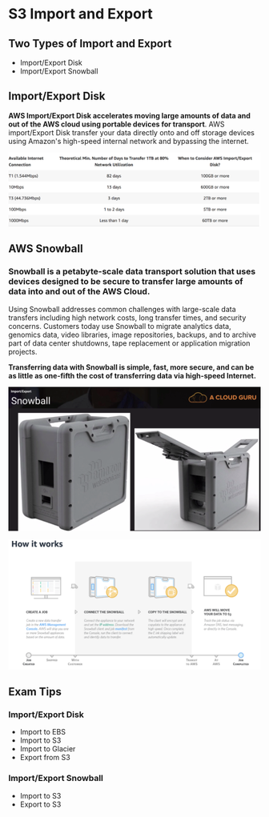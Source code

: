 # S3 Import and Export

## Two Types of Import and Export

* Import/Export Disk
* Import/Export Snowball


## Import/Export Disk

**AWS Import/Export Disk accelerates moving large amounts of data and out of the AWS cloud using portable devices for transport**. AWS import/Export Disk transfer your data directly onto and off storage devices using Amazon's high-speed internal network and bypassing the internet.

![Alt Image Text](images/7_1.jpg "body image")


## AWS Snowball

### Snowball is a petabyte-scale data transport solution that uses devices designed to be secure to transfer large amounts of data into and out of the AWS Cloud. 

Using Snowball addresses common challenges with large-scale data transfers including high network costs, long transfer times, and security concerns. Customers today use Snowball to migrate analytics data, genomics data, video libraries, image repositories, backups, and to archive part of data center shutdowns, tape replacement or application migration projects. 

**Transferring data with Snowball is simple, fast, more secure, and can be as little as one-fifth the cost of transferring data via high-speed Internet.**

![Alt Image Text](images/7_2.jpg "body image")


![Alt Image Text](images/7_3.jpg "body image")

## Exam Tips

### Import/Export Disk

* Import to EBS
* Import to S3
* Import to Glacier
* Export from S3

### Import/Export Snowball

* Import to S3
* Export to S3
